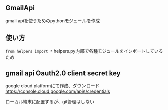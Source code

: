 ## GmailApi
gmail apiを使うためのpythonモジュールを作成

## 使い方
```from helpers import *```
helpers.py内部で各種モジュールをインポートしているため

## gmail api Oauth2.0 client secret key
google cloud platformにて作成、ダウンロード
https://console.cloud.google.com/apis/credentials

ローカル端末に配置するが、git管理はしない









